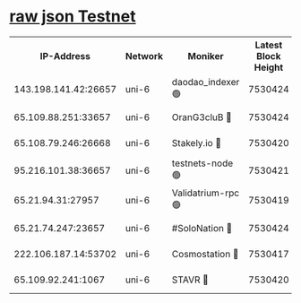 [raw json Testnet](https://rpc-check.junot.stavr.tech/junot/rpc-junot-result.json)
=


<table><tr><th>IP-Address</th><th>Network</th><th>Moniker</th><th>Latest Block Height</th><th>Earliest Block Height</th><th>Catching Up</th><th>Tx Index</th><th>Voting Power</th><th>Scan Time</th></tr><tr><td>143.198.141.42:26657</td><td>uni-6</td><td>daodao_indexer 🟢</td><td>7530424</td><td>1</td><td>False</td><td>off</td><td>0</td><td>2024-01-30T21:29:39.549657113UTC</td></tr><tr><td>65.109.88.251:33657</td><td>uni-6</td><td>OranG3cluB 🔴</td><td>7530424</td><td>1138541</td><td>False</td><td>on</td><td>11</td><td>2024-01-30T21:29:44.122735357UTC</td></tr><tr><td>65.108.79.246:26668</td><td>uni-6</td><td>Stakely.io 🔴</td><td>7530420</td><td>1570872</td><td>False</td><td>on</td><td>1691887</td><td>2024-01-30T21:29:29.654467490UTC</td></tr><tr><td>95.216.101.38:36657</td><td>uni-6</td><td>testnets-node 🟢</td><td>7530421</td><td>1615130</td><td>False</td><td>on</td><td>0</td><td>2024-01-30T21:29:32.131377187UTC</td></tr><tr><td>65.21.94.31:27957</td><td>uni-6</td><td>Validatrium-rpc 🟢</td><td>7530419</td><td>2943363</td><td>False</td><td>on</td><td>0</td><td>2024-01-30T21:29:24.900005476UTC</td></tr><tr><td>65.21.74.247:23657</td><td>uni-6</td><td>#SoloNation 🔴</td><td>7530424</td><td>5208001</td><td>False</td><td>on</td><td>112</td><td>2024-01-30T21:29:38.598105324UTC</td></tr><tr><td>222.106.187.14:53702</td><td>uni-6</td><td>Cosmostation 🔴</td><td>7530417</td><td>7473037</td><td>False</td><td>on</td><td>109003</td><td>2024-01-30T21:29:22.532506912UTC</td></tr><tr><td>65.109.92.241:1067</td><td>uni-6</td><td>STAVR 🔴</td><td>7530420</td><td>7502372</td><td>False</td><td>on</td><td>6054</td><td>2024-01-30T21:29:29.346082175UTC</td></tr></table>
